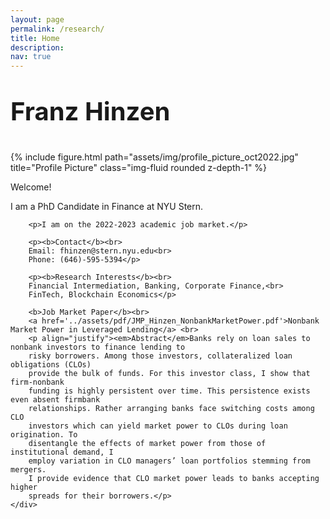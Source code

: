 ```yaml
---
layout: page
permalink: /research/
title: Home
description: 
nav: true
---
```


<div class="d-flex"><p style="font-size:2.5rem"><b>Franz Hinzen</b></p></div>
<div class="row justify-content-sm-center align-items-start">
    <div class="col-sm-4 mt-3 mt-md-0 align-items-start">
        {% include figure.html path="assets/img/profile_picture_oct2022.jpg" title="Profile Picture" class="img-fluid rounded z-depth-1" %}
    </div>
    <div class="col-sm-8 mt-3 mt-md-0 align-items-start">
        <p>Welcome!</p>
        <p>I am a PhD Candidate in Finance at NYU Stern.</p>

        <p>I am on the 2022-2023 academic job market.</p>

        <p><b>Contact</b><br>
        Email: fhinzen@stern.nyu.edu<br>
        Phone: (646)-595-5394</p>

        <p><b>Research Interests</b><br>
        Financial Intermediation, Banking, Corporate Finance,<br>
        FinTech, Blockchain Economics</p>

        <b>Job Market Paper</b><br>
        <a href='../assets/pdf/JMP_Hinzen_NonbankMarketPower.pdf'>Nonbank Market Power in Leveraged Lending</a> <br>
        <p align="justify"><em>Abstract</em>Banks rely on loan sales to nonbank investors to finance lending to
        risky borrowers. Among those investors, collateralized loan obligations (CLOs)
        provide the bulk of funds. For this investor class, I show that firm-nonbank
        funding is highly persistent over time. This persistence exists even absent firmbank
        relationships. Rather arranging banks face switching costs among CLO
        investors which can yield market power to CLOs during loan origination. To
        disentangle the effects of market power from those of institutional demand, I
        employ variation in CLO managers’ loan portfolios stemming from mergers.
        I provide evidence that CLO market power leads to banks accepting higher
        spreads for their borrowers.</p>
    </div>
</div>